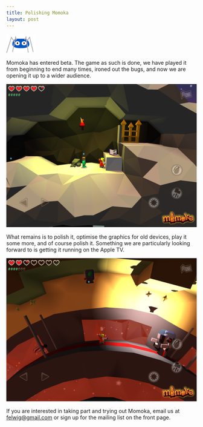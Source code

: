 ```yaml
---
title: Polishing Momoka
layout: post
---
```


<img class="teaser" src="/images/teasers/teaser-1.png" />

Momoka has entered beta.  The game as such is done, we have played it from beginning to end many times, ironed out the bugs, and now we are opening it up to a wider audience.

![What is this book](/images/5-bookofice.png)

What remains is to polish it, optimise the graphics for old devices, play it some more, and of course polish it.  Something we are particularly looking forward to is getting it running on the Apple TV.

![Who is this](/images/5-hermitboss.png)

If you are interested in taking part and trying out Momoka, email us at <felwig@gmail.com> or sign up for the mailing list on the front page.